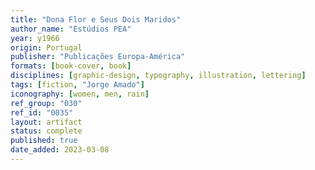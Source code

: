 ```yaml
---
title: "Dona Flor e Seus Dois Maridos"
author_name: "Estúdios PEA"
year: y1966
origin: Portugal
publisher: "Publicações Europa-América"
formats: [book-cover, book]
disciplines: [graphic-design, typography, illustration, lettering]
tags: [fiction, "Jorge Amado"]
iconography: [women, men, rain]
ref_group: "030"
ref_id: "0035"
layout: artifact
status: complete
published: true
date_added: 2023-03-08
---
```

